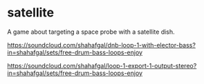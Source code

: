 satellite
=========

A game about targeting a space probe with a satellite dish.

https://soundcloud.com/shahafgal/dnb-loop-1-with-elector-bass?in=shahafgal/sets/free-drum-bass-loops-enjoy

https://soundcloud.com/shahafgal/loop-1-export-1-output-stereo?in=shahafgal/sets/free-drum-bass-loops-enjoy



